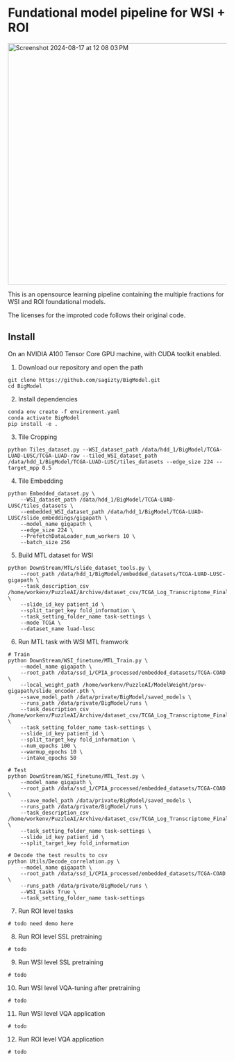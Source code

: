 # Fundational model pipeline for WSI + ROI
<img width="555" alt="Screenshot 2024-08-17 at 12 08 03 PM" src="https://github.com/user-attachments/assets/0114b72e-3fb8-470d-9648-43e09260ff97">

This is an opensource learning pipeline containing the multiple fractions for WSI and ROI foundational models.

The licenses for the improted code follows their original code.


## Install

On an NVIDIA A100 Tensor Core GPU machine, with CUDA toolkit enabled.

1. Download our repository and open the path
```
git clone https://github.com/sagizty/BigModel.git
cd BigModel
```

2. Install dependencies

```Shell
conda env create -f environment.yaml
conda activate BigModel
pip install -e .
```

3. Tile Cropping
```Shell
python Tiles_dataset.py --WSI_dataset_path /data/hdd_1/BigModel/TCGA-LUAD-LUSC/TCGA-LUAD-raw --tiled_WSI_dataset_path /data/hdd_1/BigModel/TCGA-LUAD-LUSC/tiles_datasets --edge_size 224 --target_mpp 0.5
```

4. Tile Embedding
```Shell
python Embedded_dataset.py \
    --WSI_dataset_path /data/hdd_1/BigModel/TCGA-LUAD-LUSC/tiles_datasets \
    --embedded_WSI_dataset_path /data/hdd_1/BigModel/TCGA-LUAD-LUSC/slide_embeddings/gigapath \
    --model_name gigapath \
    --edge_size 224 \
    --PrefetchDataLoader_num_workers 10 \
    --batch_size 256
```

5. Build MTL dataset for WSI
```Shell
python DownStream/MTL/slide_dataset_tools.py \
    --root_path /data/hdd_1/BigModel/embedded_datasets/TCGA-LUAD-LUSC-gigapath \
    --task_description_csv /home/workenv/PuzzleAI/Archive/dataset_csv/TCGA_Log_Transcriptome_Final.csv \
    --slide_id_key patient_id \
    --split_target_key fold_information \
    --task_setting_folder_name task-settings \
    --mode TCGA \
    --dataset_name luad-lusc
```

6. Run MTL task with WSI MTL framwork

```Shell
# Train
python DownStream/WSI_finetune/MTL_Train.py \
    --model_name gigapath \
    --root_path /data/ssd_1/CPIA_processed/embedded_datasets/TCGA-COAD \
    --local_weight_path /home/workenv/PuzzleAI/ModelWeight/prov-gigapath/slide_encoder.pth \
    --save_model_path /data/private/BigModel/saved_models \
    --runs_path /data/private/BigModel/runs \
    --task_description_csv /home/workenv/PuzzleAI/Archive/dataset_csv/TCGA_Log_Transcriptome_Final.csv \
    --task_setting_folder_name task-settings \
    --slide_id_key patient_id \
    --split_target_key fold_information \
    --num_epochs 100 \
    --warmup_epochs 10 \
    --intake_epochs 50

# Test
python DownStream/WSI_finetune/MTL_Test.py \
    --model_name gigapath \
    --root_path /data/ssd_1/CPIA_processed/embedded_datasets/TCGA-COAD \
    --save_model_path /data/private/BigModel/saved_models \
    --runs_path /data/private/BigModel/runs \
    --task_description_csv /home/workenv/PuzzleAI/Archive/dataset_csv/TCGA_Log_Transcriptome_Final.csv \
    --task_setting_folder_name task-settings \
    --slide_id_key patient_id \
    --split_target_key fold_information

# Decode the test results to csv
python Utils/Decode_correlation.py \
    --model_name gigapath \
    --root_path /data/ssd_1/CPIA_processed/embedded_datasets/TCGA-COAD \
    --runs_path /data/private/BigModel/runs \
    --WSI_tasks True \
    --task_setting_folder_name task-settings

```

7. Run ROI level tasks

```Shell
# todo need demo here
```

8. Run ROI level SSL pretraining

```Shell
# todo
```

9. Run WSI level SSL pretraining

```Shell
# todo
```

10. Run WSI level VQA-tuning after pretraining

```Shell
# todo
```

11. Run WSI level VQA application

```Shell
# todo
```

12. Run ROI level VQA application

```Shell
# todo
```

